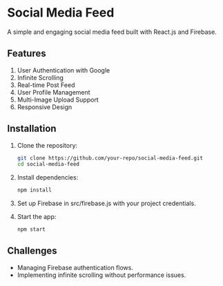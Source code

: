 # Social Media Feed

A simple and engaging social media feed built with React.js and Firebase.

## Features
1. User Authentication with Google
2. Infinite Scrolling
3. Real-time Post Feed
4. User Profile Management
5. Multi-Image Upload Support
6. Responsive Design

## Installation
1. Clone the repository:
   ```bash
   git clone https://github.com/your-repo/social-media-feed.git
   cd social-media-feed
2. Install dependencies:

    ```bash
    npm install
3. Set up Firebase in src/firebase.js with your project credentials.

4. Start the app:

    ```bash
    npm start
## Challenges
 - Managing Firebase authentication flows.
 - Implementing infinite scrolling without performance issues.